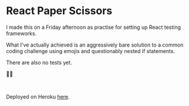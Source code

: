 # React Paper Scissors

I made this on a Friday afternoon as practise for setting up React testing frameworks.

What I've actually achieved is an aggressively bare solution to a common coding challenge using emojis and questionably nested if statements.

There are also no tests yet.

🤷‍♀️

<br>

Deployed on Heroku [here](https://mysterious-reaches-69251.herokuapp.com/).
